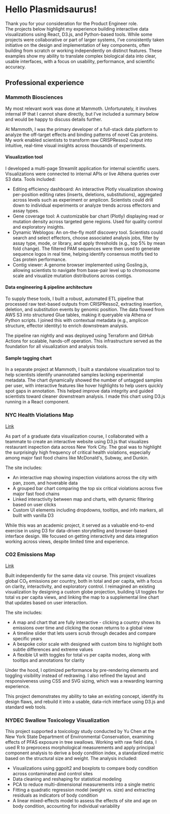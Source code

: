 # Hello Plasmidsaurus!
Thank you for your consideration for the Product Engineer role.  
The projects below highlight my experience building interactive data visualizations using React, D3.js, and Python-based tools. While some projects were collaborative or part of larger systems, I’ve consistently taken initiative on the design and implementation of key components, often building from scratch or working independently on distinct features. These examples show my ability to translate complex biological data into clear, usable interfaces, with a focus on usability, performance, and scientific accuracy.

## Professional experience
### Mammoth Biosciences
My most relevant work was done at Mammoth. Unfortunately, it involves internal IP that I cannot share directly, but I’ve included a summary below and would be happy to discuss details further.

At Mammoth, I was the primary developer of a full-stack data platform to analyze the off-target effects and binding patterns of novel Cas proteins. My work enabled scientists to transform raw CRISPResso2 output into intuitive, real-time visual insights across thousands of experiments.

#### Visualization tool
I developed a multi-page Streamlit application for internal scientific users. Visualizations were connected to internal APIs or live Athena queries over S3 data. Tools included:

- Editing efficiency dashboard: An interactive Plotly visualization showing per-position editing rates (inserts, deletions, substitutions), aggregated across levels such as experiment or amplicon. Scientists could drill down to individual experiments or analyze trends across effectors and assay types.
- Gene coverage tool: A customizable bar chart (Plotly) displaying read or mutation density across targeted gene regions. Used for quality control and exploratory insights. 
- Dynamic Weblogos: An on-the-fly motif discovery tool. Scientists could search and select effectors, choose associated analysis jobs, filter by assay type, mode, or library, and apply thresholds (e.g., top 5% by mean fold change). The filtered PAM sequences were then used to generate sequence logos in real time, helping identify consensus motifs tied to Cas protein performance. 
- Contig viewer: A genome browser implemented using Gosling.js, allowing scientists to navigate from base-pair level up to chromosome scale and visualize mutation distributions across contigs.

#### Data engineering & pipeline architecture 
To supply these tools, I built a robust, automated ETL pipeline that processed raw text-based outputs from CRISPResso2, extracting insertion, deletion, and substitution events by genomic position. The data flowed from AWS S3 into structured Glue tables, making it queryable via Athena or Python scripts. I joined this with contextual metadata (e.g., amplicon structure, effector identity) to enrich downstream analysis.

The pipeline ran nightly and was deployed using Terraform and GitHub Actions for scalable, hands-off operation. This infrastructure served as the foundation for all visualization and analysis tools.

#### Sample tagging chart
In a separate project at Mammoth, I built a standalone visualization tool to help scientists identify unannotated samples lacking experimental metadata. The chart dynamically showed the number of untagged samples per user, with interactive features like hover highlights to help users quickly spot gaps in annotation. This helped improve data integrity and guided scientists toward cleaner downstream analysis. I made this chart using D3.js running in a React component.

### NYC Health Violations Map

[Link](https://jpcaltabiano.github.io/final//)

As part of a graduate data visualization course, I collaborated with a teammate to create an interactive website using D3.js that visualizes restaurant inspection data across New York City. The goal was to highlight the surprisingly high frequency of critical health violations, especially among major fast food chains like McDonald's, Subway, and Dunkin.

The site includes:
- An interactive map showing inspection violations across the city with pan, zoom, and hoverable data
- A grouped bar chart comparing the top six critical violations across five major fast food chains
- Linked interactivity between map and charts, with dynamic filtering based on user clicks
- Custom UI elements including dropdowns, tooltips, and info markers, all built with vanilla D3

While this was an academic project, it served as a valuable end-to-end exercise in using D3 for data-driven storytelling and browser-based interface design. We focused on getting interactivity and data integration working across views, despite limited time and experience.

### C02 Emissions Map

[Link](https://jpcaltabiano.github.io/04-Remix/)

Built independently for the same data viz course. This project visualizes global CO₂ emissions per country, both in total and per capita, with a focus on clarity, interactivity, and exploratory control. I reimagined an existing visualization by designing a custom globe projection, building UI toggles for total vs per capita views, and linking the map to a supplemental line chart that updates based on user interaction.

The site includes:
- A map and chart that are fully interactive - clicking a country shows its emissions over time and clicking the ocean returns to a global view
- A timeline slider that lets users scrub through decades and compare specific years
- A bespoke color scale with designed with custom bins to highlight both subtle differences and extreme values
- A flexible UI with toggles for total vs per capita modes, along with tooltips and annotations for clarity

Under the hood, I optimized performance by pre-rendering elements and toggling visibility instead of redrawing. I also refined the layout and responsiveness using CSS and SVG sizing, which was a rewarding learning experience.

This project demonstrates my ability to take an existing concept, identify its design flaws, and rebuild it into a usable, data-rich interface using D3.js and standard web tools.


### NYDEC Swallow Toxicology Visualization
This project supported a toxicology study conducted by Yu Chen at the New York State Department of Environmental Conservation, examining effects of PFAS exposure in tree swallows. Working with raw field data, I used R to preprocess morphological measurements and apply principal component analysis to derive a body condition index, a standardized metric based on the structural size and weight.
The analysis included:
- Visualizations using ggpolt2 and boxplots to compare body condition across contaminated and control sites 
- Data cleaning and reshaping for statistical modeling
- PCA to reduce multi-dimensional measurements into a single metric
- Fitting a quadratic regression model (weight vs. size) and extracting residuals as indicators of body condition
- A linear mixed-effects model to assess the effects of site and age on body condition, accounting for individual variability
